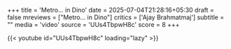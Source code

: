 +++
title = 'Metro... in Dino'
date = 2025-07-04T21:28:16+05:30
draft = false
mreviews = ["Metro... in Dino"]
critics = ['Ajay Brahmatmaj']
subtitle = ""
media = 'video'
source = 'UUs4TbpwH8c'
score = 8
+++

{{< youtube id="UUs4TbpwH8c" loading="lazy" >}}

